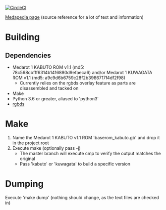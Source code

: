[![CircleCI](https://circleci.com/gh/VariantXYZ/medarot_1/tree/master.svg?style=svg)](https://app.circleci.com/pipelines/github/VariantXYZ/medarot1?branch=master)

[Medapedia page](http://medarot.meowcorp.us/wiki/Medapedia:Medarot_1_Translation_Project) (source reference for a lot of text and information)

# Building

## Dependencies

* Medarot 1 KABUTO ROM v1.1 (md5: 78c568cbfff6314b1416880d9efaeca6) and/or Medarot 1 KUWAGATA ROM v1.1 (md5: a9c9d6b6759c28f2b3986717f4df2f98)
	* Currently relies on the rgbds overlay feature as parts are disassembled and tacked on
* Make
* Python 3.6 or greater, aliased to 'python3'
* [rgbds](https://github.com/rednex/rgbds)

# Make

1. Name the Medarot 1 KABUTO v1.1 ROM 'baserom_kabuto.gb' and drop it in the project root
1. Execute make (optionally pass -j)
	* The master branch will execute cmp to verify the output matches the original
	* Pass 'kabuto' or 'kuwagata' to build a specific version

# Dumping

Execute 'make dump' (nothing should change, as the text files are checked in)
